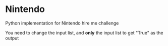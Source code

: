 # Nintendo
Python implementation for Nintendo hire me challenge

You need to change the input list, and **only** the input list to get "True" as the output
